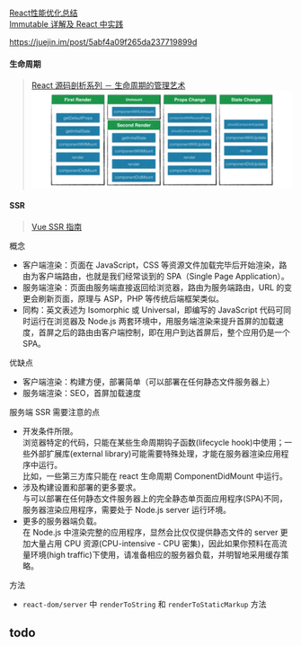 #  
[React性能优化总结 ](https://github.com/Pines-Cheng/blog/issues/3)  
[Immutable 详解及 React 中实践](https://github.com/camsong/blog)


https://juejin.im/post/5abf4a09f265da237719899d

#### 生命周期

> [React 源码剖析系列 － 生命周期的管理艺术](https://zhuanlan.zhihu.com/p/20312691)
![](/images/1531798876dr.png)  


#### SSR
> [Vue SSR 指南](https://ssr.vuejs.org/zh/#%E4%BB%80%E4%B9%88%E6%98%AF%E6%9C%8D%E5%8A%A1%E5%99%A8%E7%AB%AF%E6%B8%B2%E6%9F%93-ssr-%EF%BC%9F)

概念
  - 客户端渲染：页面在 JavaScript，CSS 等资源文件加载完毕后开始渲染，路由为客户端路由，也就是我们经常谈到的 SPA（Single Page Application）。
  - 服务端渲染：页面由服务端直接返回给浏览器，路由为服务端路由，URL 的变更会刷新页面，原理与 ASP，PHP 等传统后端框架类似。
  - 同构：英文表述为 Isomorphic 或 Universal，即编写的 JavaScript 代码可同时运行在浏览器及 Node.js 两套环境中，用服务端渲染来提升首屏的加载速度，首屏之后的路由由客户端控制，即在用户到达首屏后，整个应用仍是一个 SPA。

优缺点  

- 客户端渲染：构建方便，部署简单（可以部署在任何静态文件服务器上）
- 服务端渲染：SEO，首屏加载速度

服务端 SSR 需要注意的点 
- 开发条件所限。  
浏览器特定的代码，只能在某些生命周期钩子函数(lifecycle hook)中使用；一些外部扩展库(external library)可能需要特殊处理，才能在服务器渲染应用程序中运行。  
比如，一些第三方库只能在 react 生命周期 ComponentDidMount 中运行。
- 涉及构建设置和部署的更多要求。  
与可以部署在任何静态文件服务器上的完全静态单页面应用程序(SPA)不同，服务器渲染应用程序，需要处于 Node.js server 运行环境。
- 更多的服务器端负载。  
在 Node.js 中渲染完整的应用程序，显然会比仅仅提供静态文件的 server 更加大量占用 CPU 资源(CPU-intensive - CPU 密集)，因此如果你预料在高流量环境(high traffic)下使用，请准备相应的服务器负载，并明智地采用缓存策略。

方法  
- `react-dom/server` 中 `renderToString` 和 `renderToStaticMarkup` 方法


## todo































